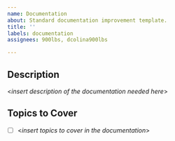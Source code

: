 ```yaml
---
name: Documentation
about: Standard documentation improvement template.
title: ''
labels: documentation
assignees: 900lbs, dcolina900lbs

---
```


## Description
<*insert description of the documentation needed here*>

## Topics to Cover
- [ ] <*insert topics to cover in the documentation*>

